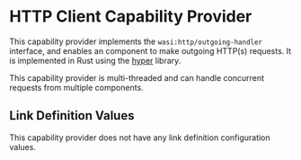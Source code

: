 # HTTP Client Capability Provider

This capability provider implements the `wasi:http/outgoing-handler` interface, and enables an component to make outgoing HTTP(s) requests. It is implemented in Rust using the [hyper](https://hyper.rs/) library.

This capability provider is multi-threaded and can handle concurrent requests from multiple components.

## Link Definition Values
This capability provider does not have any link definition configuration values.
